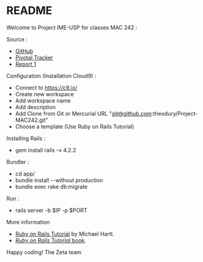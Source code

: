 # README

Welcome to Project IME-USP for classes MAC 242 :

Source :
* [GitHub](https://github.com/theodury/Project-MAC242/) 
* [Pivotal Tracker](https://www.pivotaltracker.com/n/projects/1412078) 
* [Report 1](https://docs.google.com/document/d/1xohmhGTj0VcdLkMkkmy1DL6UJx3xjFqLXyUAAxpxlI8/edit?usp=sharing) 


Configuration (Installation Cloud9) :

* Connect to https://c9.io/
* Create new workspace 
* Add workspace name
* Add description  
* Add Clone from Git or Mercurial URL "git@github.com:theodury/Project-MAC242.git"
* Choose a template (Use Ruby on Rails Tutorial) 

Installing Rails : 
* gem install rails -v 4.2.2
  
Bundler :
* cd app/
* bundle install --without production
* bundle exec rake db:migrate
    
Run :
* rails server -b $IP -p $PORT


More information 
* [Ruby on Rails Tutorial](http://www.railstutorial.org/) by Michael Hartl. 
* [*Ruby on Rails Tutorial* book](http://www.railstutorial.org/book).


Happy coding! The Zeta team

